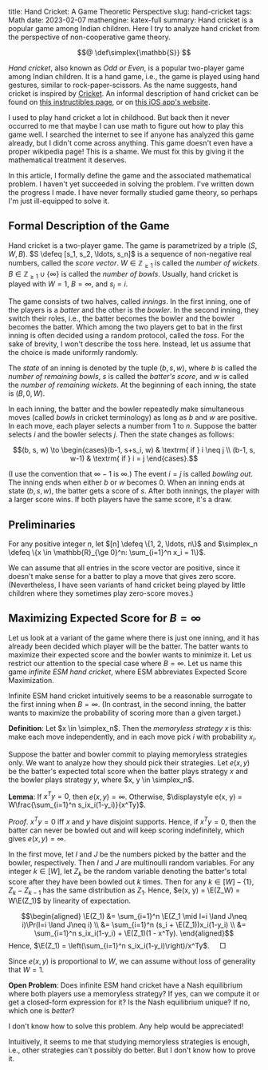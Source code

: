 title: Hand Cricket: A Game Theoretic Perspective
slug: hand-cricket
tags: Math
date: 2023-02-07
mathengine: katex-full
summary: Hand cricket is a popular game among Indian children. Here I try to analyze hand cricket from the perspective of non-cooperative game theory.


$$@
\def\simplex{\mathbb{S}}
$$

*Hand cricket*, also known as *Odd or Even*, is a popular two-player game among Indian children.
It is a hand game, i.e., the game is played using hand gestures, similar to rock-paper-scissors.
As the name suggests, hand cricket is inspired by [Cricket](https://en.wikipedia.org/wiki/Cricket).
An informal description of hand cricket can be found on
[this instructibles page](https://www.instructables.com/How-to-Play-Hand-Cricket/),
or on [this iOS app's website](https://theshubhamarya.github.io/HandCricket/).

I used to play hand cricket a lot in childhood.
But back then it never occurred to me that maybe I can use math to figure out how to play this game well.
I searched the internet to see if anyone has analyzed this game already,
but I didn't come across anything.
This game doesn't even have a proper wikipedia page!
This is a shame. We must fix this by giving it the mathematical treatment it deserves.

In this article, I formally define the game and the associated mathematical problem.
I haven't yet succeeded in solving the problem. I've written down the progress I made.
I have never formally studied game theory, so perhaps I'm just ill-equipped to solve it.

## Formal Description of the Game

Hand cricket is a two-player game.
The game is parametrized by a triple $(S, W, B)$.
$S \defeq [s_1, s_2, \ldots, s_n]$ is a sequence of non-negative real numbers, called the *score vector*.
$W \in \mathbb{Z}_{\ge 1}$ is called the *number of wickets*.
$B \in \mathbb{Z}_{\ge 1} \cup \{\infty\}$ is called the *number of bowls*.
Usually, hand cricket is played with $W = 1$, $B = \infty$, and $s_i = i$.

The game consists of two halves, called *innings*.
In the first inning, one of the players is a *batter* and the other is the *bowler*.
In the second inning, they switch their roles, i.e.,
the batter becomes the bowler and the bowler becomes the batter.
Which among the two players get to bat in the first inning is often decided
using a random protocol, called the *toss*.
For the sake of brevity, I won't describe the toss here.
Instead, let us assume that the choice is made uniformly randomly.

The *state* of an inning is denoted by the tuple $(b, s, w)$, where
$b$ is called the *number of remaining bowls*,
$s$ is called the *batter's score*,
and $w$ is called the *number of remaining wickets*.
At the beginning of each inning, the state is $(B, 0, W)$.

In each inning, the batter and the bowler repeatedly make simultaneous moves
(called *bowls* in cricket terminology) as long as $b$ and $w$ are positive.
In each move, each player selects a number from $1$ to $n$.
Suppose the batter selects $i$ and the bowler selects $j$.
Then the state changes as follows:

$$(b, s, w) \to \begin{cases}(b-1, s+s_i, w) & \textrm{ if } i \neq j
\\ (b-1, s, w-1) & \textrm{ if } i = j \end{cases}.$$

(I use the convention that $\infty - 1$ is $\infty$.)
The event $i = j$ is called *bowling out*.
The inning ends when either $b$ or $w$ becomes 0.
When an inning ends at state $(b, s, w)$, the batter gets a score of $s$.
After both innings, the player with a larger score wins.
If both players have the same score, it's a draw.

## Preliminaries

For any positive integer $n$, let $[n] \defeq \{1, 2, \ldots, n\}$
and $\simplex_n \defeq \{x \in \mathbb{R}_{\ge 0}^n: \sum_{i=1}^n x_i = 1\}$.

We can assume that all entries in the score vector are positive,
since it doesn't make sense for a batter to play a move that gives zero score.
(Nevertheless, I have seen variants of hand cricket being played by little children
where they sometimes play zero-score moves.)

## Maximizing Expected Score for $B = \infty$

Let us look at a variant of the game where there is just one inning,
and it has already been decided which player will be the batter.
The batter wants to maximize their expected score and the bowler wants to minimize it.
Let us restrict our attention to the special case where $B = \infty$.
Let us name this game *infinite ESM hand cricket*,
where ESM abbreviates Expected Score Maximization.

Infinite ESM hand cricket intuitively seems to be a reasonable surrogate
to the first inning when $B = \infty$.
(In contrast, in the second inning, the batter wants to maximize the probability
of scoring more than a given target.)

**Definition**:
Let $x \in \simplex_n$. Then the *memoryless strategy* $x$ is this:
make each move independently, and in each move pick $i$ with probability $x_i$.

Suppose the batter and bowler commit to playing memoryless strategies only.
We want to analyze how they should pick their strategies.
Let $e(x, y)$ be the batter's expected total score
when the batter plays strategy $x$ and the bowler plays strategy $y$,
where $x, y \in \simplex_n$.

**Lemma**:
If $x^Ty = 0$, then $e(x, y) = \infty$. Otherwise,
$\displaystyle e(x, y) = W\frac{\sum_{i=1}^n s_ix_i(1-y_i)}{x^Ty}$.

*Proof*.
$x^Ty = 0$ iff $x$ and $y$ have disjoint supports.
Hence, if $x^Ty = 0$, then the batter can never be bowled out
and will keep scoring indefinitely, which gives $e(x, y) = \infty$.

In the first move, let $I$ and $J$ be the numbers picked by the batter and the bowler, respectively.
Then $I$ and $J$ are multinoulli random variables.
For any integer $k \in [W]$, let $Z_k$ be the random variable denoting
the batter's total score after they have been bowled out $k$ times.
Then for any $k \in [W] - \{1\}$, $Z_k - Z_{k-1}$ has the same distribution as $Z_1$.
Hence, $e(x, y) = \E(Z_W) = W\E(Z_1)$ by linearity of expectation.

$$\begin{aligned}
\E(Z_1) &= \sum_{i=1}^n \E(Z_1 \mid I=i \land J\neq i)\Pr(I=i \land J\neq i)
\\ &= \sum_{i=1}^n (s_i + \E(Z_1))x_i(1-y_i)
\\ &= \sum_{i=1}^n s_ix_i(1-y_i) + \E(Z_1)(1 - x^Ty).
\end{aligned}$$
Hence, $\E(Z_1) = \left(\sum_{i=1}^n s_ix_i(1-y_i)\right)/x^Ty$.
$\quad\Box$

Since $e(x, y)$ is proportional to $W$, we can assume without loss of generality that $W = 1$.

**Open Problem**:
Does infinite ESM hand cricket have a Nash equilibrium
where both players use a memoryless strategy?
If yes, can we compute it or get a closed-form expression for it?
Is the Nash equilibrium unique? If no, which one is *better*?

<span class="danger">I don't know how to solve this problem.</span>
Any help would be appreciated!

Intuitively, it seems to me that studying memoryless strategies is enough,
i.e., other strategies can't possibly do better.
But I don't know how to prove it.
